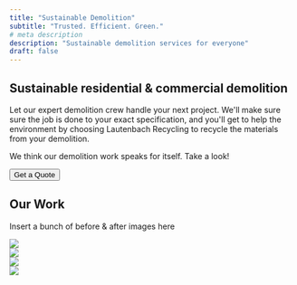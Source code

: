 ```yaml
---
title: "Sustainable Demolition"
subtitle: "Trusted. Efficient. Green."
# meta description
description: "Sustainable demolition services for everyone"
draft: false
---
```

## Sustainable residential & commercial demolition

Let our expert demolition crew handle your next project. We'll make sure sure the job is done to your exact specification, and you'll get to help the environment by choosing Lautenbach Recycling to recycle the materials from your demolition.

We think our demolition work speaks for itself. Take a look!

<div class="d-flex justify-content-center">
    <div class="row justify-content-center">
        <div class="col justify-content-center">
            <button class="btn btn-primary">Get a Quote</button>
        </div>
    </div>
</div>

## Our Work

Insert a bunch of before & after images here

<div class="container">
    <div class="row">
        <div class="col-md">
            <img src="../images/demolition/Haggenes.jpg" class="img-fluid">
        </div>
        <div class="col-md">
            <img src="../images/demolition/skagit-airport.jpg" class="img-fluid">
        </div>
    </div>
    <div class="row">
        <div class="col-md">
            <img src="../images/demolition/luke-ezra.jpg" class="img-fluid">
        </div>
        <div class="col-md">
            <img src="../images/demolition/syd-korrel.jpg" class="img-fluid">
        </div>
    </div>
</div>
        
